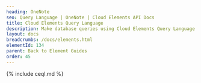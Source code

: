 ```yaml
---
heading: OneNote
seo: Query Language | OneNote | Cloud Elements API Docs
title: Cloud Elements Query Language
description: Make database queries using Cloud Elements Query Language.
layout: docs
breadcrumbs: /docs/elements.html
elementId: 134
parent: Back to Element Guides
order: 45
---
```


{% include ceql.md %}
